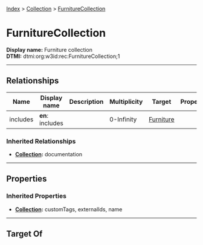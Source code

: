 [Index](../Index.md) > [Collection](Collection.md) > [FurnitureCollection](#)
# FurnitureCollection

**Display name:** Furniture collection<br />
**DTMI:** dtmi:org:w3id:rec:FurnitureCollection;1

---

## Relationships

|Name|Display name|Description|Multiplicity|Target|Properties|Writable|
|-|-|-|-|-|-|-|
|includes|**en**: includes||0-Infinity|[Furniture](../Asset/Furniture/Furniture.md)||True|
### Inherited Relationships
* **[Collection](Collection.md):** documentation

---

## Properties

### Inherited Properties
* **[Collection](Collection.md):** customTags, externalIds, name

---

## Target Of
